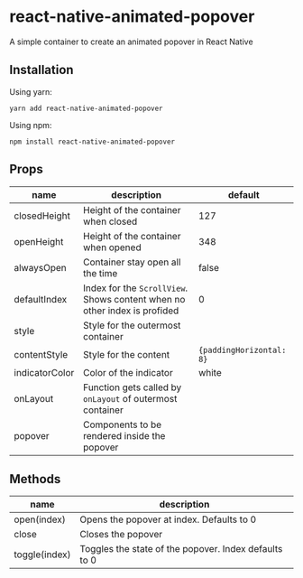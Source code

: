 # react-native-animated-popover
A simple container to create an animated popover in React Native


## Installation
Using yarn:
```
yarn add react-native-animated-popover
```

Using npm:
```
npm install react-native-animated-popover
```

## Props

| name | description | default |
|------|-------------|---------|
| closedHeight | Height of the container when closed | 127 |
| openHeight | Height of the container when opened | 348 |
| alwaysOpen | Container stay open all the time | false |
| defaultIndex | Index for the `ScrollView`. Shows content when no other index is profided | 0 |
| style | Style for the outermost container | |
| contentStyle | Style for the content | `{paddingHorizontal: 8}`|
| indicatorColor | Color of the indicator | white |
| onLayout | Function gets called by `onLayout` of outermost container | |
| popover | Components to be rendered inside the popover | |


## Methods
| name | description |
|------|-------------|
| open(index) | Opens the popover at index. Defaults to 0 |
| close | Closes the popover |
| toggle(index) | Toggles the state of the popover. Index defaults to 0 |
